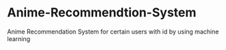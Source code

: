 # Anime-Recommendtion-System
Anime Recommendation System for certain users with id by using machine learning
